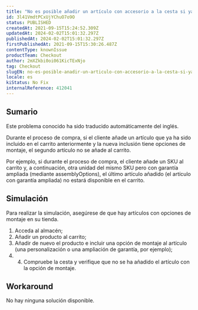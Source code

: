 ```yaml
---
title: "No es posible añadir un artículo con accesorio a la cesta si ya hay otra unidad de este artículo sin accesorio en la cesta"
id: 3l41VmdtPCxUjYChuO7o9O
status: PUBLISHED
createdAt: 2021-09-15T15:24:52.309Z
updatedAt: 2024-02-02T15:01:32.297Z
publishedAt: 2024-02-02T15:01:32.297Z
firstPublishedAt: 2021-09-15T15:30:26.487Z
contentType: knownIssue
productTeam: Checkout
author: 2mXZkbi0oi061KicTExNjo
tag: Checkout
slugEN: no-es-posible-anadir-un-articulo-con-accesorio-a-la-cesta-si-ya-hay-otra-unidad-de-este-articulo-sin-accesorio-en-la-cesta
locale: es
kiStatus: No Fix
internalReference: 412041
---
```


## Sumario

<div class="alert alert-info">
  <p>Este problema conocido ha sido traducido automáticamente del inglés.</p>
</div>


Durante el proceso de compra, si el cliente añade un artículo que ya ha sido incluido en el carrito anteriormente y la nueva inclusión tiene opciones de montaje, el segundo artículo no se añade al carrito.

Por ejemplo, si durante el proceso de compra, el cliente añade un SKU al carrito y, a continuación, otra unidad del mismo SKU pero con garantía ampliada (mediante assemblyOptions), el último artículo añadido (el artículo con garantía ampliada) no estará disponible en el carrito.


##

## Simulación


Para realizar la simulación, asegúrese de que hay artículos con opciones de montaje en su tienda.


1. Acceda al almacén;
2. Añadir un producto al carrito;
3. Añadir de nuevo el producto e incluir una opción de montaje al artículo (una personalización o una ampliación de garantía, por ejemplo);
4. 4. Compruebe la cesta y verifique que no se ha añadido el artículo con la opción de montaje.



## Workaround


No hay ninguna solución disponible.





